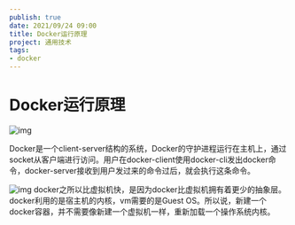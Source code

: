```yaml
---
publish: true
date: 2021/09/24 09:00
title: Docker运行原理
project: 通用技术
tags:
- docker
---
```


# Docker运行原理

![img](/technology/common/docker/docker-os.png)

Docker是一个client-server结构的系统，Docker的守护进程运行在主机上，通过socket从客户端进行访问。用户在docker-client使用docker-cli发出docker命令，docker-server接收到用户发过来的命令过后，就会执行这条命令。

![img](/technology/common/docker/docker-daemon.png)
docker之所以比虚拟机快，是因为docker比虚拟机拥有着更少的抽象层。docker利用的是宿主机的内核，vm需要的是Guest OS。所以说，新建一个docker容器，并不需要像新建一个虚拟机一样，重新加载一个操作系统内核。
